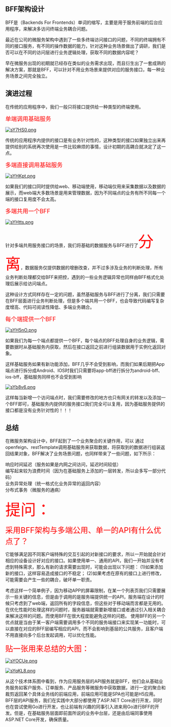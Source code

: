 ## BFF架构设计

BFF是（Backends For Frontends）单词的缩写，主要是用于服务前端的后台应用程序，来解决多访问终端业务耦合问题。

最近在公司的微服务架构中遇到了一些多终端访问接口的问题，不同的终端拥有不同的接口服务，有不同的操作数据的能力，针对这种业务场景做出了调研，我们是否可以在不同的访问层进行业务逻辑处理，获取不同的数据内容呢？

早在微服务出现的初期就已经存在类似的业务需求出现，而且衍生出了一套成熟的解决方案，那就是BFF，可以针对不用业务场景来提供对应的服务接口，每一种业务场景之间完全独立。

## 演进过程

在传统的应用程序中，我们一般只将接口提供给一种类型的终端使用。

<font size="4px" color="#f00">单端调用基础服务</font>

[![sY7HS0.png](https://s3.ax1x.com/2021/01/12/sY7HS0.png)](https://imgchr.com/i/sY7HS0)

传统的应用程序内提供的接口是有业务针对性的，这种类型的接口如果独立出来再提供给别的系统再次使用是一件比较麻烦的事情，设计初期的高耦合就决定了这一点。

<font size="4px" color="#f00">多端直接调用基础服务</font>

[![sYHKpt.png](https://s3.ax1x.com/2021/01/12/sYHKpt.png)](https://imgchr.com/i/sYHKpt)

如果我们的接口同时提供给web、移动端使用，移动端仅用来采集数据以及数据的展示，而web端大多数场景是用来管理数据，因为不同端点的业务有所不同每一个端的接口复用度不会太高。

<font size="4px" color="#f00">多端共用一个BFF</font>

[![sYHtts.png](https://s3.ax1x.com/2021/01/12/sYHtts.png)](https://imgchr.com/i/sYHtts)

针对多端共用服务接口的场景，我们将基础的数据服务与BFF进行了<font size="7px" color="#f00">分离</font>，数据服务仅提供数据的增删改查，并不过多涉及业务的判断处理，所有业务判断处理都交给BFF来把控，遇到的一些业务逻辑异常也同样由BFF格式化处理后展示给访问端点。

这种设计方式同样存在一定的问题，虽然基础服务与BFF进行了分离，我们只需要在BFF层面进行业务判断处理，但是多个端共用一个BFF，也会导致代码编写复杂度增高、代码可阅读性降低、多端业务耦合。

<font size="4px" color="#f00">每个端提供一个BFF</font>

[![sYH5nO.png](https://s3.ax1x.com/2021/01/12/sYH5nO.png)](https://imgchr.com/i/sYH5nO)

如果我们为每一个端点都提供一个BFF，每个端点的BFF处理自身的业务逻辑，需要数据时从基础服务内获取，然后在接口返回之前进行组装数据用于实例化返回对象。

这样基础服务如果有新功能添加，BFF几乎不会受到影响，而我们如果后期把App端点进行拆分成Android、IOS时我们只需要将app-bff进行拆分为android-bff、ios-bff，基础服务同样也不会受到影响

[![sYb8v6.png](https://s3.ax1x.com/2021/01/12/sYb8v6.png)](https://imgchr.com/i/sYb8v6)

这样每当新增一个访问端点时，我们需要修改的地方也只有网关的转发以及添加一个BFF即可，基础服务内提供的服务接口我们完全可以复用，因为基础服务提供的接口都是没有业务针对性的！！！

## 总结

在微服务架构设计中，BFF起到了一个业务聚合的关键作用，可以 通过openfeign、restTemplate调用基础服务来获取数据，将获取到的数据进行组装返回结果对象，BFF解决了业务场景问题，也同样带来了一些问题，如下所示：

响应时间延迟（服务如果是内网之间访问，延迟时间较低）<br/>
编写起来较为浪费时间（因为在基础服务上添加的一层转发，所以会多写一部分代码）<br/>
业务异常处理（统一格式化业务异常的返回内容）<br/>
分布式事务（微服务的通病）



<font size="8px" color="#f00">提问：</font>

<font size="5px" color="#f00">采用BFF架构与多端公用、单一的API有什么优点了？</font>

它能够满足因不同客户端特殊的交互引起的对新接口的要求，所以一开始就会针对相应的设备设计好对应的接口。如果使用单一、通用的API，我们一开始并没有考虑到特殊需求，那么有新的请求需要出现时，可能会出现以下问题：
(1)如果添加新的接口，这样容易造成接口的不稳定；
(2)如果考虑在原有的接口上进行修改，可能需要会产生一些的耦合，破坏单一职责。

考虑这样一个简单例子，因为移动APP的屏幕限制，在某一个列表页我们只需要展示一些关键的信息，但是由于调用的是服务端提供统一的API，服务端在设计的时候只考虑到了web端，返回所有的字段信息，但这些对于移动端而言都是无用的。在优化性能时处理这样的问题时，服务器端就需要新增接口或者通过引入相关耦合来解决这样的问题。而使用BFF在很大程度能避免这样的问题。
使用BFF的另一个优点就是当由于某一客户端需要调用多个不同的服务端接口来实现某一功能时，可以直接在对应的BFF层编写相应的API，而不会影响到基层的公共服务，且客户端不用直接向多个后台发起调用，可以优化性能。

<font size="5px" color="#f00">贴一张用来总结的大图：</font>

[![sYOCUe.png](https://s3.ax1x.com/2021/01/12/sYOCUe.png)](https://imgchr.com/i/sYOCUe)

[![sYqKL8.png](https://s3.ax1x.com/2021/01/12/sYqKL8.png)](https://imgchr.com/i/sYqKL8)

从这个技术体系图中看到，作为应用服务层的API服务就是BFF，他们会从基础业务服务如客户服务、订单服务、产品服务等微服务中获取数据，进行一定的聚合和裁剪返回某个具体业务线的前端应用，前端应用可能是SPA也可能是H5应用。BFF层的API服务，我们在实践中大部分都使用了ASP.NET Core进行开发，同时也在尝试使用Go进行开发，也让前端有兴趣的同事引入进来用Go进行BFF的开发。但是，在基础服务层面即前面所说的业务中台层，还是由后端同事使用ASP.NET Core开发，确保质量。
